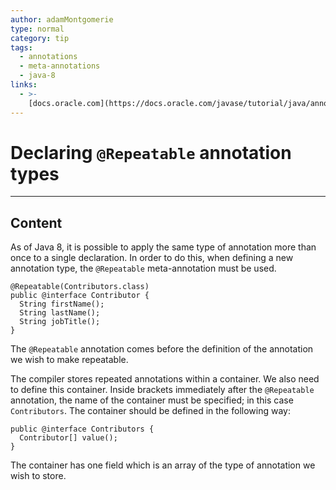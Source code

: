 ```yaml
---
author: adamMontgomerie
type: normal
category: tip
tags:
  - annotations
  - meta-annotations
  - java-8
links:
  - >-
    [docs.oracle.com](https://docs.oracle.com/javase/tutorial/java/annotations/repeating.html){website}
---
```


# Declaring `@Repeatable` annotation types


---

## Content

As of Java 8, it is possible to apply the same type of annotation more than once to a single declaration. In order to do this, when defining a new annotation type, the `@Repeatable` meta-annotation must be used.

```plain-text
@Repeatable(Contributors.class)
public @interface Contributor {
  String firstName();
  String lastName();
  String jobTitle();
}
```

The `@Repeatable` annotation comes before the definition of the annotation we wish to make repeatable.

The compiler stores repeated annotations within a container. We also need to define this container. Inside brackets immediately after the `@Repeatable` annotation, the name of the container must be specified; in this case `Contributors`. The container should be defined in the following way:

```plain-text
public @interface Contributors {
  Contributor[] value();
}
```

The container has one field which is an array of the type of annotation we wish to store.
 
